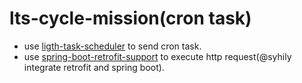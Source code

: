 # lts-cycle-mission(cron task)
* use [ligth-task-scheduler](https://github.com/ltsopensource/light-task-scheduler) to send cron task.
* use [spring-boot-retrofit-support](https://github.com/syhily/spring-boot-retrofit-support) to execute http request(@syhily integrate retrofit and spring boot).
